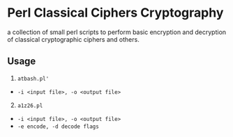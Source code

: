 # Perl Classical Ciphers Cryptography

a collection of small perl scripts to perform basic encryption and decryption of classical cryptographic ciphers and others.

## Usage
1. `atbash.pl'`
* `-i <input file>, -o <output file>`

2. `a1z26.pl` 
* `-i <input file>, -o <output file>`
* `-e encode, -d decode flags`
